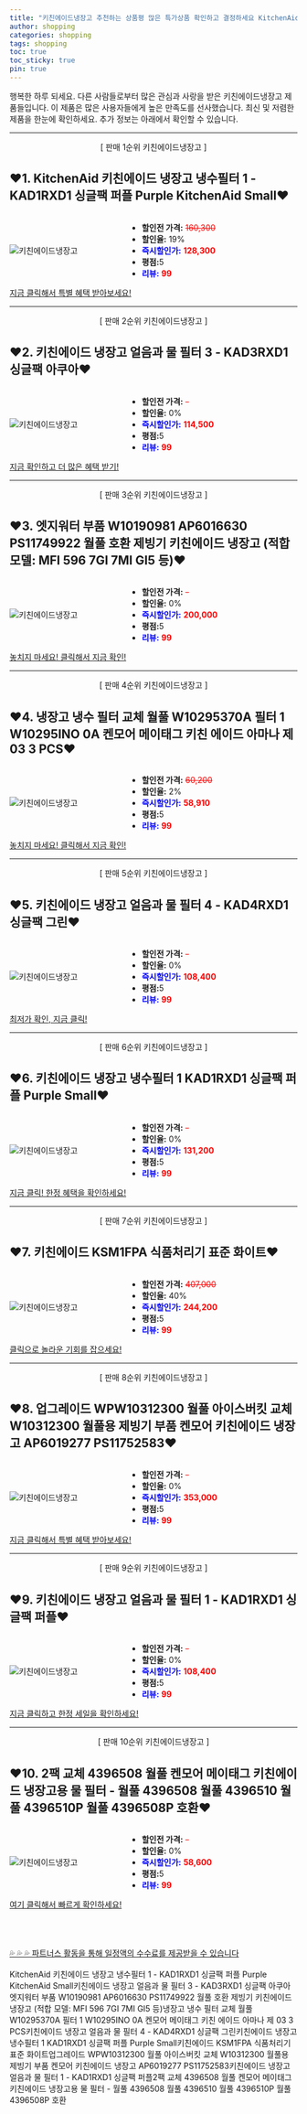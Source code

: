 ```yaml
---
title: "키친에이드냉장고 추천하는 상품평 많은 특가상품 확인하고 결정하세요 KitchenAid 키친에이드 냉장고 냉수필터 1"
author: shopping
categories: shopping
tags: shopping
toc: true
toc_sticky: true
pin: true
---
```

행복한 하루 되세요. 다른 사람들로부터 많은 관심과 사랑을 받은 키친에이드냉장고 제품들입니다. 이 제품은 많은 사용자들에게 높은 만족도를 선사했습니다. 최신 및 저렴한 제품을 한눈에 확인하세요. 추가 정보는 아래에서 확인할 수 있습니다.

---
<p class="toplist" style="margin: 0 auto; display: block; width: fit-content;">[ 판매 1순위 키친에이드냉장고 ]</p>

<h2><strong>❤️1. KitchenAid 키친에이드 냉장고 냉수필터 1 - KAD1RXD1 싱글팩 퍼플 Purple KitchenAid Small❤️</strong></h2>

<div style="display: flex; align-items: center;">
    <div style="flex: 0.4;">
        <img src="https://thumbnail6.coupangcdn.com/thumbnails/remote/230x230ex/image/vendor_inventory/4a8b/cda7b52e8fdb863f2902b0e876c503e6e73c3e87058877d1689506212a87.jpg" alt="키친에이드냉장고" style="max-width: 100%;">
    </div>
    <div style="flex: 0.6; margin-left: 10px;">
        <ul>
            <li><strong>할인전 가격:</strong> <del style="color: red;">160,300</del></li>
            <li><strong>할인율:</strong> 19%</li>
            <li><span style='color:blue'><strong>즉시할인가:</strong></span> <span style='color:red'><strong>128,300</strong></span></li>
            <li><strong>평점:</strong>5</li>
            <li><span style='color:blue'><strong>리뷰:</strong></span> <span style='color:red'><strong>99</strong></span></li>
        </ul>
    </div>
</div>
<div class="center">
    <a href="https://William4Davisa.github.io?lptag=AF9450613&subid=githubio&pageKey=8108813749&traceid=V0-153&itemId=22963356760&vendorItemId=89997379194" class="myButton">
        지금 클릭해서 특별 혜택 받아보세요!
    </a>
</div>


---
<p class="toplist" style="margin: 0 auto; display: block; width: fit-content;">[ 판매 2순위 키친에이드냉장고 ]</p>

<h2><strong>❤️2. 키친에이드 냉장고 얼음과 물 필터 3 - KAD3RXD1 싱글팩 아쿠아❤️</strong></h2>

<div style="display: flex; align-items: center;">
    <div style="flex: 0.4;">
        <img src="https://thumbnail8.coupangcdn.com/thumbnails/remote/230x230ex/image/vendor_inventory/25e0/90b329d30b2be4651cd292de3cc6255d7f11e9caff9d5d101d76d472a82b.jpg" alt="키친에이드냉장고" style="max-width: 100%;">
    </div>
    <div style="flex: 0.6; margin-left: 10px;">
        <ul>
            <li><strong>할인전 가격:</strong> <del style="color: red;">-</del></li>
            <li><strong>할인율:</strong> 0%</li>
            <li><span style='color:blue'><strong>즉시할인가:</strong></span> <span style='color:red'><strong>114,500</strong></span></li>
            <li><strong>평점:</strong>5</li>
            <li><span style='color:blue'><strong>리뷰:</strong></span> <span style='color:red'><strong>99</strong></span></li>
        </ul>
    </div>
</div>
<div class="center">
    <a href="https://William4Davisa.github.io?lptag=AF9450613&subid=githubio&pageKey=7784711803&traceid=V0-153&itemId=21047393503&vendorItemId=90395848720" class="myButton">
        지금 확인하고 더 많은 혜택 받기!
    </a>
</div>


---
<p class="toplist" style="margin: 0 auto; display: block; width: fit-content;">[ 판매 3순위 키친에이드냉장고 ]</p>

<h2><strong>❤️3. 엣지워터 부품 W10190981 AP6016630 PS11749922 월풀 호환 제빙기 키친에이드 냉장고 (적합 모델: MFI 596 7GI 7MI GI5 등)❤️</strong></h2>

<div style="display: flex; align-items: center;">
    <div style="flex: 0.4;">
        <img src="https://thumbnail10.coupangcdn.com/thumbnails/remote/230x230ex/image/vendor_inventory/a678/b3d94985f2384162f8975e0e62422282bec9699cdfde2ddb0e5e00ad0a9e.jpg" alt="키친에이드냉장고" style="max-width: 100%;">
    </div>
    <div style="flex: 0.6; margin-left: 10px;">
        <ul>
            <li><strong>할인전 가격:</strong> <del style="color: red;">-</del></li>
            <li><strong>할인율:</strong> 0%</li>
            <li><span style='color:blue'><strong>즉시할인가:</strong></span> <span style='color:red'><strong>200,000</strong></span></li>
            <li><strong>평점:</strong>5</li>
            <li><span style='color:blue'><strong>리뷰:</strong></span> <span style='color:red'><strong>99</strong></span></li>
        </ul>
    </div>
</div>
<div class="center">
    <a href="https://William4Davisa.github.io?lptag=AF9450613&subid=githubio&pageKey=8251262471&traceid=V0-153&itemId=23755722548&vendorItemId=90780194579" class="myButton">
        놓치지 마세요! 클릭해서 지금 확인!
    </a>
</div>


---
<p class="toplist" style="margin: 0 auto; display: block; width: fit-content;">[ 판매 4순위 키친에이드냉장고 ]</p>

<h2><strong>❤️4. 냉장고 냉수 필터 교체 월풀 W10295370A 필터 1 W10295INO 0A 켄모어 메이태그 키친 에이드 아마나 제 03 3 PCS❤️</strong></h2>

<div style="display: flex; align-items: center;">
    <div style="flex: 0.4;">
        <img src="https://thumbnail6.coupangcdn.com/thumbnails/remote/230x230ex/image/vendor_inventory/65ad/7dbb833d0fb2e9e1cea6406928817213f15fae83b1414ee9479868f979ae.jpg" alt="키친에이드냉장고" style="max-width: 100%;">
    </div>
    <div style="flex: 0.6; margin-left: 10px;">
        <ul>
            <li><strong>할인전 가격:</strong> <del style="color: red;">60,200</del></li>
            <li><strong>할인율:</strong> 2%</li>
            <li><span style='color:blue'><strong>즉시할인가:</strong></span> <span style='color:red'><strong>58,910</strong></span></li>
            <li><strong>평점:</strong>5</li>
            <li><span style='color:blue'><strong>리뷰:</strong></span> <span style='color:red'><strong>99</strong></span></li>
        </ul>
    </div>
</div>
<div class="center">
    <a href="https://William4Davisa.github.io?lptag=AF9450613&subid=githubio&pageKey=7599453499&traceid=V0-153&itemId=20099601665&vendorItemId=88662971935" class="myButton">
        놓치지 마세요! 클릭해서 지금 확인!
    </a>
</div>


---
<p class="toplist" style="margin: 0 auto; display: block; width: fit-content;">[ 판매 5순위 키친에이드냉장고 ]</p>

<h2><strong>❤️5. 키친에이드 냉장고 얼음과 물 필터 4 - KAD4RXD1 싱글팩 그린❤️</strong></h2>

<div style="display: flex; align-items: center;">
    <div style="flex: 0.4;">
        <img src="https://thumbnail6.coupangcdn.com/thumbnails/remote/230x230ex/image/vendor_inventory/b046/8a5f197cfbe886a07194593038c8ffe7a12bd0b8006457b27e75c30c4096.jpg" alt="키친에이드냉장고" style="max-width: 100%;">
    </div>
    <div style="flex: 0.6; margin-left: 10px;">
        <ul>
            <li><strong>할인전 가격:</strong> <del style="color: red;">-</del></li>
            <li><strong>할인율:</strong> 0%</li>
            <li><span style='color:blue'><strong>즉시할인가:</strong></span> <span style='color:red'><strong>108,400</strong></span></li>
            <li><strong>평점:</strong>5</li>
            <li><span style='color:blue'><strong>리뷰:</strong></span> <span style='color:red'><strong>99</strong></span></li>
        </ul>
    </div>
</div>
<div class="center">
    <a href="https://William4Davisa.github.io?lptag=AF9450613&subid=githubio&pageKey=7784744964&traceid=V0-153&itemId=21047547718&vendorItemId=88110109448" class="myButton">
        최저가 확인, 지금 클릭!
    </a>
</div>


---
<p class="toplist" style="margin: 0 auto; display: block; width: fit-content;">[ 판매 6순위 키친에이드냉장고 ]</p>

<h2><strong>❤️6. 키친에이드 냉장고 냉수필터 1 KAD1RXD1 싱글팩 퍼플 Purple Small❤️</strong></h2>

<div style="display: flex; align-items: center;">
    <div style="flex: 0.4;">
        <img src="https://thumbnail6.coupangcdn.com/thumbnails/remote/230x230ex/image/vendor_inventory/4a8b/cda7b52e8fdb863f2902b0e876c503e6e73c3e87058877d1689506212a87.jpg" alt="키친에이드냉장고" style="max-width: 100%;">
    </div>
    <div style="flex: 0.6; margin-left: 10px;">
        <ul>
            <li><strong>할인전 가격:</strong> <del style="color: red;">-</del></li>
            <li><strong>할인율:</strong> 0%</li>
            <li><span style='color:blue'><strong>즉시할인가:</strong></span> <span style='color:red'><strong>131,200</strong></span></li>
            <li><strong>평점:</strong>5</li>
            <li><span style='color:blue'><strong>리뷰:</strong></span> <span style='color:red'><strong>99</strong></span></li>
        </ul>
    </div>
</div>
<div class="center">
    <a href="https://William4Davisa.github.io?lptag=AF9450613&subid=githubio&pageKey=8014028711&traceid=V0-153&itemId=22367974245&vendorItemId=89412980817" class="myButton">
        지금 클릭! 한정 혜택을 확인하세요!
    </a>
</div>


---
<p class="toplist" style="margin: 0 auto; display: block; width: fit-content;">[ 판매 7순위 키친에이드냉장고 ]</p>

<h2><strong>❤️7. 키친에이드 KSM1FPA 식품처리기 표준 화이트❤️</strong></h2>

<div style="display: flex; align-items: center;">
    <div style="flex: 0.4;">
        <img src="https://thumbnail8.coupangcdn.com/thumbnails/remote/230x230ex/image/vendor_inventory/c2c9/bf23c39288d13bc5e818ab0694313a149235a0ed4828b28c1c3e8ccac2a1.jpg" alt="키친에이드냉장고" style="max-width: 100%;">
    </div>
    <div style="flex: 0.6; margin-left: 10px;">
        <ul>
            <li><strong>할인전 가격:</strong> <del style="color: red;">407,000</del></li>
            <li><strong>할인율:</strong> 40%</li>
            <li><span style='color:blue'><strong>즉시할인가:</strong></span> <span style='color:red'><strong>244,200</strong></span></li>
            <li><strong>평점:</strong>5</li>
            <li><span style='color:blue'><strong>리뷰:</strong></span> <span style='color:red'><strong>99</strong></span></li>
        </ul>
    </div>
</div>
<div class="center">
    <a href="https://William4Davisa.github.io?lptag=AF9450613&subid=githubio&pageKey=6707181170&traceid=V0-153&itemId=15557675174&vendorItemId=90616184260" class="myButton">
        클릭으로 놀라운 기회를 잡으세요!
    </a>
</div>


---
<p class="toplist" style="margin: 0 auto; display: block; width: fit-content;">[ 판매 8순위 키친에이드냉장고 ]</p>

<h2><strong>❤️8. 업그레이드 WPW10312300 월풀 아이스버킷 교체 W10312300 월풀용 제빙기 부품 켄모어 키친에이드 냉장고 AP6019277 PS11752583❤️</strong></h2>

<div style="display: flex; align-items: center;">
    <div style="flex: 0.4;">
        <img src="https://thumbnail8.coupangcdn.com/thumbnails/remote/230x230ex/image/vendor_inventory/a85a/f2daf57546e2e31d987fcabc2a98550e2eea2e69460b5c2d4692613bd49d.jpg" alt="키친에이드냉장고" style="max-width: 100%;">
    </div>
    <div style="flex: 0.6; margin-left: 10px;">
        <ul>
            <li><strong>할인전 가격:</strong> <del style="color: red;">-</del></li>
            <li><strong>할인율:</strong> 0%</li>
            <li><span style='color:blue'><strong>즉시할인가:</strong></span> <span style='color:red'><strong>353,000</strong></span></li>
            <li><strong>평점:</strong>5</li>
            <li><span style='color:blue'><strong>리뷰:</strong></span> <span style='color:red'><strong>99</strong></span></li>
        </ul>
    </div>
</div>
<div class="center">
    <a href="https://William4Davisa.github.io?lptag=AF9450613&subid=githubio&pageKey=8251310556&traceid=V0-153&itemId=23756043150&vendorItemId=90780514066" class="myButton">
        지금 클릭해서 특별 혜택 받아보세요!
    </a>
</div>


---
<p class="toplist" style="margin: 0 auto; display: block; width: fit-content;">[ 판매 9순위 키친에이드냉장고 ]</p>

<h2><strong>❤️9. 키친에이드 냉장고 얼음과 물 필터 1 - KAD1RXD1 싱글팩 퍼플❤️</strong></h2>

<div style="display: flex; align-items: center;">
    <div style="flex: 0.4;">
        <img src="https://thumbnail7.coupangcdn.com/thumbnails/remote/230x230ex/image/vendor_inventory/1b97/63fa84899724552731232eda25cfb2eccd80ba2561a6d5f54ffc7661c0a9.jpg" alt="키친에이드냉장고" style="max-width: 100%;">
    </div>
    <div style="flex: 0.6; margin-left: 10px;">
        <ul>
            <li><strong>할인전 가격:</strong> <del style="color: red;">-</del></li>
            <li><strong>할인율:</strong> 0%</li>
            <li><span style='color:blue'><strong>즉시할인가:</strong></span> <span style='color:red'><strong>108,400</strong></span></li>
            <li><strong>평점:</strong>5</li>
            <li><span style='color:blue'><strong>리뷰:</strong></span> <span style='color:red'><strong>99</strong></span></li>
        </ul>
    </div>
</div>
<div class="center">
    <a href="https://William4Davisa.github.io?lptag=AF9450613&subid=githubio&pageKey=7784683676&traceid=V0-153&itemId=21047268961&vendorItemId=88109833916" class="myButton">
        지금 클릭하고 한정 세일을 확인하세요!
    </a>
</div>


---
<p class="toplist" style="margin: 0 auto; display: block; width: fit-content;">[ 판매 10순위 키친에이드냉장고 ]</p>

<h2><strong>❤️10. 2팩 교체 4396508 월풀 켄모어 메이태그 키친에이드 냉장고용 물 필터 - 월풀 4396508 월풀 4396510 월풀 4396510P 월풀 4396508P 호환❤️</strong></h2>

<div style="display: flex; align-items: center;">
    <div style="flex: 0.4;">
        <img src="https://thumbnail9.coupangcdn.com/thumbnails/remote/230x230ex/image/vendor_inventory/a999/4bc6d9694cb9aa8d3cb302dd28b55839cb8b3979a4f72add83811f98e983.jpg" alt="키친에이드냉장고" style="max-width: 100%;">
    </div>
    <div style="flex: 0.6; margin-left: 10px;">
        <ul>
            <li><strong>할인전 가격:</strong> <del style="color: red;">-</del></li>
            <li><strong>할인율:</strong> 0%</li>
            <li><span style='color:blue'><strong>즉시할인가:</strong></span> <span style='color:red'><strong>58,600</strong></span></li>
            <li><strong>평점:</strong>5</li>
            <li><span style='color:blue'><strong>리뷰:</strong></span> <span style='color:red'><strong>99</strong></span></li>
        </ul>
    </div>
</div>
<div class="center">
    <a href="https://William4Davisa.github.io?lptag=AF9450613&subid=githubio&pageKey=7784729747&traceid=V0-153&itemId=21047476979&vendorItemId=88110040132" class="myButton">
        여기 클릭해서 빠르게 확인하세요!
    </a>
</div>

<br><br><br>[💦 💦 💦 파트너스 활동을 통해 일정액의 수수료를 제공받을 수 있습니다](https://link.coupang.com/a/bcpT2c)<br><br>KitchenAid 키친에이드 냉장고 냉수필터 1 - KAD1RXD1 싱글팩 퍼플 Purple KitchenAid Small키친에이드 냉장고 얼음과 물 필터 3 - KAD3RXD1 싱글팩 아쿠아엣지워터 부품 W10190981 AP6016630 PS11749922 월풀 호환 제빙기 키친에이드 냉장고 (적합 모델: MFI 596 7GI 7MI GI5 등)냉장고 냉수 필터 교체 월풀 W10295370A 필터 1 W10295INO 0A 켄모어 메이태그 키친 에이드 아마나 제 03 3 PCS키친에이드 냉장고 얼음과 물 필터 4 - KAD4RXD1 싱글팩 그린키친에이드 냉장고 냉수필터 1 KAD1RXD1 싱글팩 퍼플 Purple Small키친에이드 KSM1FPA 식품처리기 표준 화이트업그레이드 WPW10312300 월풀 아이스버킷 교체 W10312300 월풀용 제빙기 부품 켄모어 키친에이드 냉장고 AP6019277 PS11752583키친에이드 냉장고 얼음과 물 필터 1 - KAD1RXD1 싱글팩 퍼플2팩 교체 4396508 월풀 켄모어 메이태그 키친에이드 냉장고용 물 필터 - 월풀 4396508 월풀 4396510 월풀 4396510P 월풀 4396508P 호환
